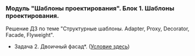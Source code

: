 ﻿### Модуль "Шаблоны проектирования". Блок 1. Шаблоны проектирования.
Решение ДЗ по теме "Структурные шаблоны. Adapter, Proxy, Decorator, Facade, Flyweight".

* Задача 2. Двоичный фасад*. ([Условие здесь](https://github.com/netology-code/jd-homeworks/blob/master/structural/task2/README.md))

